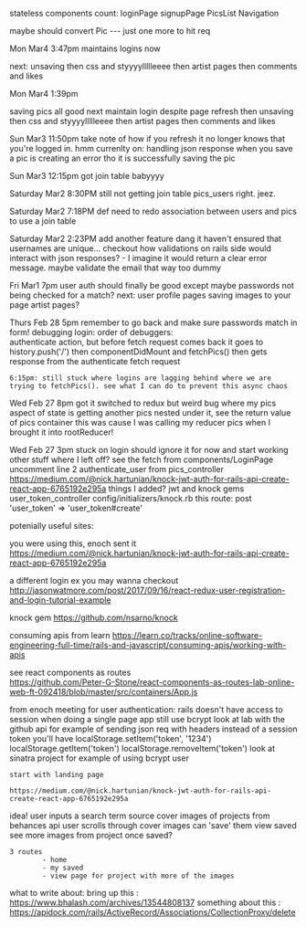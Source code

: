 stateless components count:
  loginPage
  signupPage
  PicsList
  Navigation
  
  maybe should convert Pic
  --- just one more to hit req



Mon Mar4 3:47pm
  maintains logins now

  next: unsaving
  then css and styyyyllllleeee
  then artist pages
  then comments and likes



Mon Mar4 1:39pm

  saving pics all good
  next maintain login despite page refresh
  then unsaving
  then css and styyyyllllleeee
  then artist pages
  then comments and likes

Sun Mar3 11:50pm
  take note of how if you refresh it no longer knows that you're logged in. hmm
  currenlty on: handling json response when you save a pic is creating an error
    tho it is successfully saving the pic

Sun Mar3 12:15pm
  got join table babyyyy

Saturday Mar2 8:30PM
  still not getting join table pics_users right. jeez.


Saturday Mar2 7:18PM
  def need to redo association between users and pics to use a join table

Saturday Mar2 2:23PM
  add another feature dang it 
  haven't ensured that usernames are unique... checkout how validations on rails side would interact with json responses? - I imagine it would return a clear error message. maybe validate the email that way too dummy

Fri Mar1 7pm
  user auth should finally be good
      except maybe passwords not being checked for a match?
  next:
    user profile pages
    saving images to your page
    artist pages?
  

Thurs Feb 28 5pm
  remember to go back and make sure passwords match in form!
  debugging login:
    order of debuggers:  
      authenticate action, but before fetch request comes back it goes to
      history.push('/')
      then componentDidMount and fetchPics()
      then gets response from   the authenticate fetch request

    6:15pm: still stuck where logins are lagging behind where we are trying to fetchPics(). see what I can do to prevent this async chaos




Wed Feb 27 8pm
    got it switched to redux but weird bug where my pics aspect of state is getting another pics nested under it, see the return value of pics container
      this was cause I was calling my reducer pics when I brought it into rootReducer!

Wed Feb 27 3pm
    stuck on login
    should ignore it for now and start working other stuff
    where I left off?
        see the fetch from components/LoginPage
        uncomment line 2 authenticate_user from pics_controller
        https://medium.com/@nick.hartunian/knock-jwt-auth-for-rails-api-create-react-app-6765192e295a
    things I added?
        jwt and knock gems
        user_token_controller
        config/initializers/knock.rb
        this route:   post 'user_token' => 'user_token#create'



potenially useful sites:
  
  you were using this, enoch sent it
    https://medium.com/@nick.hartunian/knock-jwt-auth-for-rails-api-create-react-app-6765192e295a
  
  a different login ex you may wanna checkout   
    http://jasonwatmore.com/post/2017/09/16/react-redux-user-registration-and-login-tutorial-example

  knock gem
    https://github.com/nsarno/knock

  consuming apis from learn
    https://learn.co/tracks/online-software-engineering-full-time/rails-and-javascript/consuming-apis/working-with-apis

    
  see react components as routes  
    https://github.com/Peter-G-Stone/react-components-as-routes-lab-online-web-ft-092418/blob/master/src/containers/App.js




from enoch meeting
    for user authentication:
        rails doesn't have access to session when doing a single page app
        still use bcrypt
        look at lab with the github api for example of sending json req with headers
            instead of a session token you'll have 
                localStorage.setItem('token', '1234')
                localStorage.getItem('token')
                localStorage.removeItem('token')
        look at sinatra project for example of using bcrypt user

    start with landing page

    https://medium.com/@nick.hartunian/knock-jwt-auth-for-rails-api-create-react-app-6765192e295a


idea!
    user inputs a search term
    source cover images of projects from behances api
    user scrolls through cover images
    can 'save' them
    view saved
        see more images from project once saved?
    

    3 routes
            - home
            - my saved
            - view page for project with more of the images


    

what to write about:
  bring up this :  https://www.bhalash.com/archives/13544808137
  something about this : https://apidock.com/rails/ActiveRecord/Associations/CollectionProxy/delete
  
